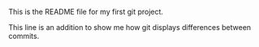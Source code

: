 This is the README file for my first git project.

This line is an addition to show me how git displays differences between commits.